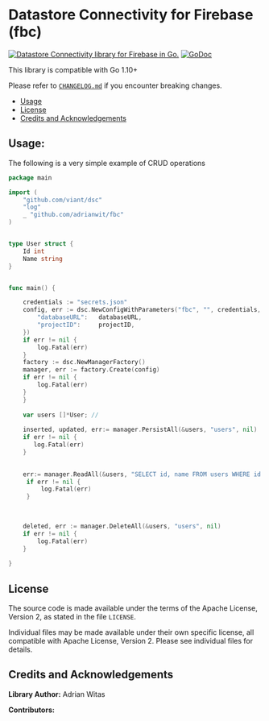 # Datastore Connectivity for Firebase (fbc)


[![Datastore Connectivity library for Firebase in Go.](https://goreportcard.com/badge/github.com/adrianwit/fbc)](https://goreportcard.com/report/github.com/adrianwit/fbc)
[![GoDoc](https://godoc.org/github.com/adrianwit/fbc?status.svg)](https://godoc.org/github.com/adrianwit/fbc)

This library is compatible with Go 1.10+

Please refer to [`CHANGELOG.md`](CHANGELOG.md) if you encounter breaking changes.

- [Usage](#Usage)
- [License](#License)
- [Credits and Acknowledgements](#Credits-and-Acknowledgements)





## Usage:

The following is a very simple example of CRUD operations

```go
package main

import (
	"github.com/viant/dsc"
	"log"
    _ "github.com/adrianwit/fbc"
)


type User struct {
	Id int	
	Name string
}


func main() {

    credentials := "secrets.json"
	config, err := dsc.NewConfigWithParameters("fbc", "", credentials, map[string]interface{}{
		"databaseURL":   databaseURL,
 		"projectID":     projectID,
 	})
	if err != nil {
		log.Fatal(err)
    }
	factory := dsc.NewManagerFactory()
	manager, err := factory.Create(config)
    if err != nil {
    	log.Fatal(err)
    }
    }
    
    var users []*User; // 
   
	inserted, updated, err:= manager.PersistAll(&users, "users", nil)
	if err != nil {
       log.Fatal(err)
   	}

    
    err:= manager.ReadAll(&users, "SELECT id, name FROM users WHERE id IN(?, ?)", []interface{}{1, 10},nil)
	 if err != nil {
         log.Fatal(err)
     }

   
  
    deleted, err := manager.DeleteAll(&users, "users", nil)
    if err != nil {
        log.Fatal(err)
   	}
  
}
```



<a name="License"></a>
## License

The source code is made available under the terms of the Apache License, Version 2, as stated in the file `LICENSE`.

Individual files may be made available under their own specific license,
all compatible with Apache License, Version 2. Please see individual files for details.


<a name="Credits-and-Acknowledgements"></a>

##  Credits and Acknowledgements

**Library Author:** Adrian Witas

**Contributors:**